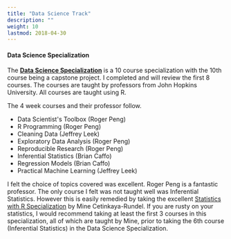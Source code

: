 ```yaml
---
title: "Data Science Track"
description: ""
weight: 10
lastmod: 2018-04-30
---
```

#### Data Science Specialization

The  [**Data Science Specialization**](https://www.coursera.org/specializations/jhu-data-science) is a 10 course specialization with the 10th course being a capstone project.  I completed and will review the first 8 courses.  The courses are taught by professors from John Hopkins University.  All courses are taught using R.

The 4 week courses and their professor follow.

* Data Scientist's Toolbox (Roger Peng)
* R Programming (Roger Peng)
* Cleaning Data (Jeffrey Leek)
* Exploratory Data Analysis (Roger Peng)
* Reproducible Research (Roger Peng)
* Inferential Statistics (Brian Caffo)
* Regression Models (Brian Caffo)
* Practical Machine Learning (Jeffrey Leek)

I felt the choice of topics covered was excellent.  Roger Peng is a fantastic professor.  The only course I felt was not taught well was Inferential Statistics.  However this is easily remedied by taking the excellent [Statistics with R Specialization](https://www.coursera.org/specializations/statistics) by Mine Cetinkaya-Rundel.  If you are rusty on your statistics, I would recommend taking at least the first 3 courses in this specialization, all of which are taught by Mine, prior to taking the 6th course (Inferential Statistics) in the Data Science Specialization.